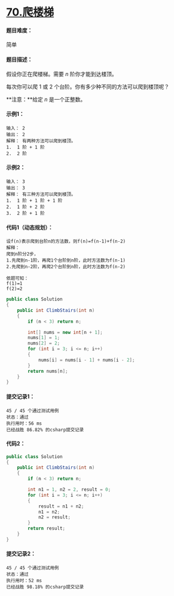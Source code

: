 # [70.爬楼梯](https://leetcode-cn.com/classic/problems/climbing-stairs/description/)

#### 题目难度：

简单

#### 题目描述：

假设你正在爬楼梯。需要 *n* 阶你才能到达楼顶。

每次你可以爬 1 或 2 个台阶。你有多少种不同的方法可以爬到楼顶呢？

**注意：**给定 *n* 是一个正整数。

#### 示例1：

```
输入： 2
输出： 2
解释： 有两种方法可以爬到楼顶。
1.  1 阶 + 1 阶
2.  2 阶
```

#### 示例2：

```
输入： 3
输出： 3
解释： 有三种方法可以爬到楼顶。
1.  1 阶 + 1 阶 + 1 阶
2.  1 阶 + 2 阶
3.  2 阶 + 1 阶
```

#### 代码1（动态规划）：

```
设f(n)表示爬到台阶n的方法数，则f(n)=f(n-1)+f(n-2)
解释：
爬到n阶分2步，
1.先爬到n-1阶，再爬1个台阶到n阶，此时方法数为f(n-1)
2.先爬到n-2阶，再爬2个台阶到n阶，此时方法数为f(n-2)

依题可知：
f(1)=1
f(2)=2
```

```c#
public class Solution
{
    public int ClimbStairs(int n)
    {
        if (n < 3) return n;

        int[] nums = new int[n + 1];
        nums[1] = 1;
        nums[2] = 2;
        for (int i = 3; i <= n; i++)
        {
            nums[i] = nums[i - 1] + nums[i - 2];
        }
        return nums[n];
    }
}
```

#### 提交记录1：

```
45 / 45 个通过测试用例
状态：通过
执行用时：56 ms
已经战胜 86.82% 的csharp提交记录
```

#### 代码2：

```c#
public class Solution
{
    public int ClimbStairs(int n)
    {
        if (n < 3) return n;

        int n1 = 1, n2 = 2, result = 0;
        for (int i = 3; i <= n; i++)
        {
            result = n1 + n2;
            n1 = n2;
            n2 = result;
        }
        return result;
    }
}
```

#### 提交记录2：

```
45 / 45 个通过测试用例
状态：通过
执行用时：52 ms
已经战胜 98.18% 的csharp提交记录
```